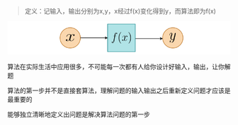 > 定义：记输入，输出分别为x,y，x经过f(x)变化得到y，而算法即为f(x)

![](https://github.com/sherlcok314159/IntroToAlgorithms/blob/main/Images/function.png)

算法在实际生活中应用很多，不可能每一次都有人给你设计好输入，输出，让你解题

算法的第一步并不是直接套算法，理解问题的输入输出之后重新定义问题才应该是最重要的

能够独立清晰地定义出问题是解决算法问题的第一步